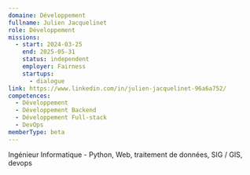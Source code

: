 ```yaml
---
domaine: Développement
fullname: Julien Jacquelinet
role: Développement
missions:
  - start: 2024-03-25
    end: 2025-05-31
    status: independent
    employer: Fairness
    startups:
      - dialogue
link: https://www.linkedin.com/in/julien-jacquelinet-96a6a752/
competences:
  - Développement
  - Développement Backend
  - Développement Full-stack
  - DevOps
memberType: beta
---
```

Ingénieur Informatique - Python, Web, traitement de données, SIG / GIS, devops
